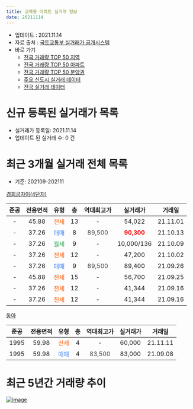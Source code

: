 ```yaml
---
title: 교북동 아파트 실거래 정보
date: 20211114
---
```


* 업데이트 : 2021.11.14
* 자료 출처 : [국토교통부 실거래가 공개시스템](http://rt.molit.go.kr)
* 바로 가기
    * [전국 거래량 TOP 50 지역](https://apt-info.github.io/apt-trade-info/tr)
    * [전국 거래량 TOP 50 아파트](https://apt-info.github.io/apt-trade-info/ta)
    * [전국 거래량 TOP 50 분양권](https://apt-info.github.io/apt-trade-info/tb)
    * [주요 신도시 실거래 데이터](https://apt-info.github.io/apt-trade-info/newtown)
    * [전국 실거래 데이터](https://apt-info.github.io/apt-trade-info/all)



<script async src="https://pagead2.googlesyndication.com/pagead/js/adsbygoogle.js"></script>
<!-- 기본광고 -->
<ins class="adsbygoogle"
     style="display:block"
     data-ad-client="ca-pub-1142216861245946"
     data-ad-slot="4805727019"
     data-ad-format="auto"
     data-full-width-responsive="true"></ins>
<script>
     (adsbygoogle = window.adsbygoogle || []).push({});
</script>


# 신규 등록된 실거래가 목록

* 실거래가 등록일: 2021.11.14
* 업데이트 된 실거래 수: 0 건




<script async src="https://pagead2.googlesyndication.com/pagead/js/adsbygoogle.js"></script>
<!-- 기본광고 -->
<ins class="adsbygoogle"
     style="display:block"
     data-ad-client="ca-pub-1142216861245946"
     data-ad-slot="4805727019"
     data-ad-format="auto"
     data-full-width-responsive="true"></ins>
<script>
     (adsbygoogle = window.adsbygoogle || []).push({});
</script>


# 최근 3개월 실거래 전체 목록
* 기준: 202109-202111


[경희궁자이(4단지)](https://search.naver.com/search.naver?query=%EA%B2%BD%ED%9D%AC%EA%B6%81%EC%9E%90%EC%9D%B4%284%EB%8B%A8%EC%A7%80%29)

|준공|전용면적|유형|층|역대최고가|실거래가|거래일|
|:---:|:---:|:---:|:---:|:---:|:---:|:---:|
|-|45.88|<span style="color:#FF5A00">전세</span>|13|<span style="color:#444444">-</span>|54,022|21.11.01|
|-|37.26|<span style="color:#4285F3">매매</span>|8|<span style="color:#444444">89,500</span>|<b><span style="color:#FF0000">90,300</span></b>|21.10.13|
|-|37.26|<span style="color:#34A853">월세</span>|9|<span style="color:#444444">-</span>|10,000/136|21.10.09|
|-|37.26|<span style="color:#FF5A00">전세</span>|12|<span style="color:#444444">-</span>|47,200|21.10.02|
|-|37.26|<span style="color:#4285F3">매매</span>|9|<span style="color:#444444">89,500</span>|89,400|21.09.26|
|-|45.88|<span style="color:#FF5A00">전세</span>|15|<span style="color:#444444">-</span>|56,700|21.09.25|
|-|37.26|<span style="color:#FF5A00">전세</span>|12|<span style="color:#444444">-</span>|41,344|21.09.16|
|-|37.26|<span style="color:#FF5A00">전세</span>|12|<span style="color:#444444">-</span>|41,344|21.09.16|

[동아](https://search.naver.com/search.naver?query=%EB%8F%99%EC%95%84)

|준공|전용면적|유형|층|역대최고가|실거래가|거래일|
|:---:|:---:|:---:|:---:|:---:|:---:|:---:|
|1995|59.98|<span style="color:#FF5A00">전세</span>|4|<span style="color:#444444">-</span>|60,000|21.11.11|
|1995|59.98|<span style="color:#4285F3">매매</span>|4|<span style="color:#444444">83,500</span>|83,000|21.09.08|



<script async src="https://pagead2.googlesyndication.com/pagead/js/adsbygoogle.js"></script>
<!-- 기본광고 -->
<ins class="adsbygoogle"
     style="display:block"
     data-ad-client="ca-pub-1142216861245946"
     data-ad-slot="4805727019"
     data-ad-format="auto"
     data-full-width-responsive="true"></ins>
<script>
     (adsbygoogle = window.adsbygoogle || []).push({});
</script>


# 최근 5년간 거래량 추이


<div style="width:100%;">
    <canvas id="deal_progress" height="200"></canvas>
</div>

<script>
new Chart(document.getElementById("deal_progress"), {
    type: 'line',
    data: {
        labels: ['16.04','16.05','16.07','16.08','16.09','16.10','17.01','17.02','17.04','17.05','17.06','17.07','17.08','17.09','17.10','17.12','18.01','18.02','18.03','18.04','18.08','18.09','18.11','18.12','19.01','19.02','19.03','19.04','19.05','19.06','19.07','19.08','19.09','19.10','19.11','19.12','20.01','20.02','20.03','20.04','20.05','20.06','20.07','20.08','20.09','20.10','20.11','20.12','21.01','21.02','21.03','21.04','21.05','21.06','21.07','21.08','21.09','21.10','21.11'],
        datasets: [{
            label: '매매/분양권',
            data: [1,0,1,1,0,0,1,1,0,0,1,2,0,0,1,1,0,2,1,1,1,3,0,0,0,0,0,1,0,0,4,3,2,1,1,3,0,0,1,0,0,1,3,2,2,0,2,0,1,3,0,1,0,0,3,1,2,1,0],
            borderColor: "rgba(66, 133, 243, 1)",
            backgroundColor: "rgba(66, 133, 243, 0.05)",
            borderWidth: 1,
            pointRadius: 0,
            fill: false,
            lineTension: 0
        },{
            label: '전/월세',
            data: [0,1,1,0,1,1,0,0,1,1,0,2,3,1,1,2,1,0,1,0,0,1,5,3,4,1,1,3,4,11,12,10,5,7,6,4,5,5,5,2,1,3,4,5,4,3,3,2,1,0,1,5,10,7,12,15,3,2,2],
            borderColor: "rgba(255, 90, 0, 1)",
            backgroundColor: "rgba(255, 90, 0, 0.05)",
            borderWidth: 1,
            pointRadius: 0,
            fill: false,
            lineTension: 0
        },{
            label: '합계',
            data: [1,1,2,1,1,1,1,1,1,1,1,4,3,1,2,3,1,2,2,1,1,4,5,3,4,1,1,4,4,11,16,13,7,8,7,7,5,5,6,2,1,4,7,7,6,3,5,2,2,3,1,6,10,7,15,16,5,3,2],
            borderColor: "rgba(0, 0, 0, 1)",
            backgroundColor: "rgba(0, 0, 0, 0.03)",
            borderWidth: 0.1,
            pointRadius: 0,
            fill: true,
            lineTension: 0
        }
        ]
    },
    options: {
        responsive: true,
        title: {
            display: false
        },
        tooltips: {
            mode: 'index',
            intersect: false
        },
        hover: {
            mode: 'nearest',
            intersect: true
        },
        scales: {
            xAxes: [{
                display: true,
                scaleLabel: {
                    display: true,
                    labelString: '년/월'
                }
            }],
            yAxes: [{
                display: true,
                ticks: {
                    suggestedMin: 0,
                },
                scaleLabel: {
                    display: true,
                    labelString: '실거래 수'
                }
            }]
        }
    }
});

</script>


[![image](https://apt-info.github.io/images/2020-01-03-apt-trade-info/1024x500.png)](https://play.google.com/store/apps/details?id=com.aptinfo.apttradeinfo)

